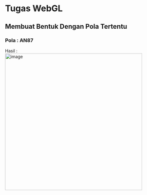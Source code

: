 # Tugas WebGL 
## Membuat Bentuk Dengan Pola Tertentu
### Pola : AN87

Hasil :  
<img width="450" alt="image" src="https://user-images.githubusercontent.com/82170943/191428727-62f4b8b3-ef6b-4536-b664-37a9b3ab87d7.png">
  

